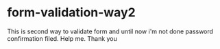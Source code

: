 # form-validation-way2
This is second way to validate form and until now i'm not done password confirmation filed. Help me. Thank you
